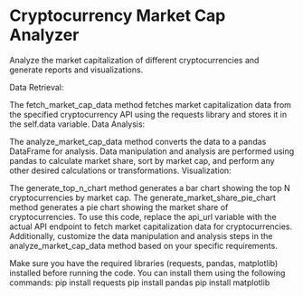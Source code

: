 # Cryptocurrency Market Cap Analyzer

Analyze the market capitalization of different cryptocurrencies and generate reports and visualizations.

Data Retrieval:

The fetch_market_cap_data method fetches market capitalization data from the specified cryptocurrency API using the requests library and stores it in the self.data variable.
Data Analysis:

The analyze_market_cap_data method converts the data to a pandas DataFrame for analysis.
Data manipulation and analysis are performed using pandas to calculate market share, sort by market cap, and perform any other desired calculations or transformations.
Visualization:

The generate_top_n_chart method generates a bar chart showing the top N cryptocurrencies by market cap.
The generate_market_share_pie_chart method generates a pie chart showing the market share of cryptocurrencies.
To use this code, replace the api_url variable with the actual API endpoint to fetch market capitalization data for cryptocurrencies. Additionally, customize the data manipulation and analysis steps in the analyze_market_cap_data method based on your specific requirements.

Make sure you have the required libraries (requests, pandas, matplotlib) installed before running the code. You can install them using the following commands:
pip install requests
pip install pandas
pip install matplotlib
